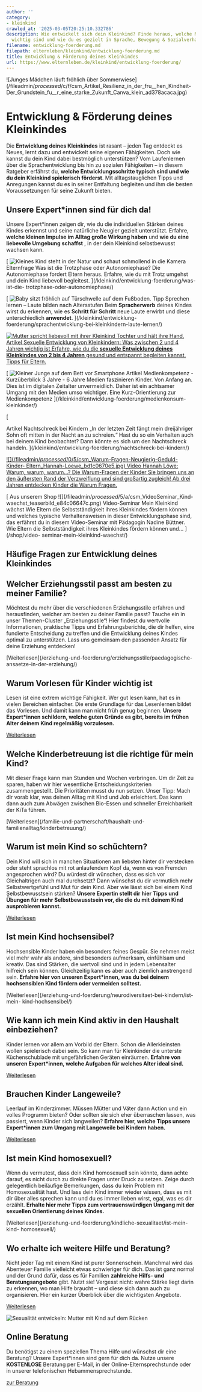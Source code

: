 ```yaml
---
author: ''
category:
- kleinkind
crawled_at: '2025-03-05T20:25:10.332786'
description: Wie entwickelt sich dein Kleinkind? Finde heraus, welche Meilensteine
  wichtig sind und wie du es gezielt in Sprache, Bewegung & Sozialverhalten förderst.
filename: entwicklung-foerderung.md
filepath: elternleben/kleinkind/entwicklung-foerderung.md
title: Entwicklung & Förderung deines Kleinkindes
url: https://www.elternleben.de/kleinkind/entwicklung-foerderung/
---
```


![Junges Mädchen läuft fröhlich über
Sommerwiese](/fileadmin/_processed_/c/f/csm_Artikel_Resilienz_in_der_fru__hen_Kindheit-
Der_Grundstein_fu__r_eine_starke_Zukunft_Canva_klein_ad378acaca.jpg)

#  Entwicklung & Förderung deines Kleinkindes

Die **Entwicklung deines Kleinkindes** ist rasant – jeden Tag entdeckt es
Neues, lernt dazu und entwickelt seine eigenen Fähigkeiten. Doch wie kannst du
dein Kind dabei bestmöglich unterstützen? Vom Laufenlernen über die
Sprachentwicklung bis hin zu sozialen Fähigkeiten – in diesem Ratgeber
erfährst du, **welche Entwicklungsschritte typisch sind und wie du dein
Kleinkind spielerisch förderst**. Mit alltagstauglichen Tipps und Anregungen
kannst du es in seiner Entfaltung begleiten und ihm die besten Voraussetzungen
für seine Zukunft bieten.

##  Unsere Expert*innen sind für dich da!

Unsere Expert*innen zeigen dir, wie du die individuellen Stärken deines Kindes
erkennst und seine natürliche Neugier gezielt unterstützt. Erfahre, **welche
kleinen Impulse im Alltag große Wirkung haben** und **wie du eine liebevolle
Umgebung schaffst** , in der dein Kleinkind selbstbewusst wachsen kann.

[ ![Kleines Kind steht in der Natur und schaut schmollend in die
Kamera](/fileadmin/_processed_/b/c/csm_Ha__ufige_Fragen_Q_A_HEADER_Wut_u_Trotz_shutterstock_198923543_KLEIN_01_62e7eae432.jpg)
Elternfrage Was ist die Trotzphase oder Autonomiephase? Die Autonomiephase
fordert Eltern heraus. Erfahre, wie du mit Trotz umgehst und dein Kind
liebevoll begleitest. ](/kleinkind/entwicklung-foerderung/was-ist-die-
trotzphase-oder-autonomiephase/)

[ ![Baby sitzt fröhlich auf Türschwelle auf dem
Fußboden.](/fileadmin/_processed_/e/9/csm_Sprechen_lernen_Laute_bilden_nach_Altersstufen_1493932_1920_Kopie_2_12b7ebef0b.jpg)
Tipp Sprechen lernen – Laute bilden nach Altersstufen Beim **Spracherwerb**
deines Kindes wirst du erkennen, wie es **Schritt für Schritt** neue Laute
erwirbt und diese unterschiedlich **anwendet**. ](/kleinkind/entwicklung-
foerderung/sprachentwicklung-bei-kleinkindern-laute-lernen/)

[ ![Mutter spricht liebevoll mit ihrer Kleinkind Tochter und hält ihre
Hand.](/fileadmin/_processed_/f/1/csm_Artikel_Phasen_der_sexuellen_Entwicklung_II_CANVA_klein_f360a9690c.jpg)
Artikel Sexuelle Entwicklung von Kleinkindern: Was zwischen 2 und 4 Jahren
wichtig ist Erfahre, wie du die **sexuelle Entwicklung deines Kleinkindes von
2 bis 4 Jahren** gesund und entspannt begleiten kannst. Tipps für Eltern.
](/kleinkind/entwicklung-foerderung/sexuelle-entwicklung-von-kleinkindern/)

[ ![Kleiner Junge auf dem Bett vor
Smartphone](/fileadmin/_processed_/5/7/csm_Artikel_Medienkompetenz_Kurzu__berblick_3-6_KitaKind_91db47fcec.jpg)
Artikel Medienkompetenz - Kurzüberblick 3 Jahre - 6 Jahre Medien faszinieren
Kinder. Von Anfang an. Dies ist im digitalen Zeitalter unvermeidlich. Daher
ist ein achtsamer Umgang mit den Medien umso wichtiger. Eine Kurz-Orientierung
zur Medienkompetenz ](/kleinkind/entwicklung-foerderung/medienkonsum-
kleinkinder/)

[

Artikel Nachtschreck bei Kindern „In der letzten Zeit fängt mein dreijähriger
Sohn oft mitten in der Nacht an zu schreien.“ Hast du so ein Verhalten auch
bei deinem Kind beobachtet? Dann könnte es sich um den Nachtschreck handeln.
](/kleinkind/entwicklung-foerderung/nachtschreck-bei-kindern/)

[ ![](/fileadmin/_processed_/0/5/csm_Warum-Fragen-Neugierig-Geduld-Kinder-
Eltern_Hannah-Loewe_bd1c0670e5.jpg) Video Hannah Löwe: Warum, warum, warum...?
Die Warum-Fragen der Kinder Sie bringen uns an den äußersten Rand der
Verzweiflung und sind großartig zugleich! Ab drei Jahren entdecken Kinder die
Warum Fragen. ](/kleinkind/entwicklung-foerderung/warum-fragen-der-kinder/)

[ Aus unserem Shop ![](/fileadmin/_processed_/5/a/csm_VideoSeminar_Kind-
waechst_teaserbild_e84c06647c.png) Video-Seminar Mein Kleinkind wächst Wie
Eltern die Selbstständigkeit ihres Kleinkindes fördern können und welches
typische Verhaltensweisen in dieser Entwicklungsphase sind, das erfährst du in
diesem Video-Seminar mit Pädagogin Nadine Büttner. Wie Eltern die
Selbstständigkeit ihres Kleinkindes fördern können und…  ](/shop/video-
seminar-mein-kleinkind-waechst/)

##  Häufige Fragen zur Entwicklung deines Kleinkindes

##  Welcher Erziehungsstil passt am besten zu meiner Familie?

Möchtest du mehr über die verschiedenen Erziehungsstile erfahren und
herausfinden, welcher am besten zu deiner Familie passt? Tauche ein in unser
Themen-Cluster „Erziehungsstile“! Hier findest du wertvolle Informationen,
praktische Tipps und Erfahrungsberichte, die dir helfen, eine fundierte
Entscheidung zu treffen und die Entwicklung deines Kindes optimal zu
unterstützen. Lass uns gemeinsam den passenden Ansatz für deine Erziehung
entdecken!

[Weiterlesen](/erziehung-und-foerderung/erziehungsstile/paedagogische-
ansaetze-in-der-erziehung/)

##  Warum Vorlesen für Kinder wichtig ist

Lesen ist eine extrem wichtige Fähigkeit. Wer gut lesen kann, hat es in vielen
Bereichen einfacher. Die erste Grundlage für das Lesenlernen bildet das
Vorlesen. Und damit kann man nicht früh genug beginnen. **Unsere Expert*innen
schildern, welche guten Gründe es gibt, bereits im frühen Alter deinem Kind
regelmäßig vorzulesen.**

[Weiterlesen](/erziehung-und-foerderung/lesefoerderung-fuer-kinder/vorlesen/)

##  Welche Kinderbetreuung ist die richtige für mein Kind?

Mit dieser Frage kann man Stunden und Wochen verbringen. Um dir Zeit zu
sparen, haben wir hier wesentliche Entscheidungskriterien zusammengestellt.
Die Prioritäten musst du nun setzen. Unser Tipp: Mach dir vorab klar, was
deinen Alltag mit Kind und Job erleichtert. Das kann dann auch zum Abwägen
zwischen Bio-Essen und schneller Erreichbarkeit der KiTa führen.

[Weiterlesen](/familie-und-partnerschaft/haushalt-und-
familienalltag/kinderbetreuung/)

##  Warum ist mein Kind so schüchtern?

Dein Kind will sich in manchen Situationen am liebsten hinter dir verstecken
oder steht sprachlos mit rot anlaufendem Kopf da, wenn es von Fremden
angesprochen wird? Du würdest dir wünschen, dass es sich vor Gleichaltrigen
auch mal durchsetzt? Dann wünschst du dir vermutlich mehr Selbstwertgefühl und
Mut für dein Kind. Aber wie lässt sich bei einem Kind Selbstbewusstsein
stärken? **Unsere Expertin stellt dir hier Tipps und Übungen für mehr
Selbstbewusstsein vor, die die du mit deinem Kind ausprobieren kannst.**

[Weiterlesen](/erziehung-und-foerderung/selbstvertrauen-bei-kindern-staerken/)

##  Ist mein Kind hochsensibel?

Hochsensible Kinder haben ein besonders feines Gespür. Sie nehmen meist viel
mehr wahr als andere, sind besonders aufmerksam, einfühlsam und kreativ. Das
sind Stärken, die wertvoll sind und in jedem Lebensalter hilfreich sein
können. Gleichzeitig kann es aber auch ziemlich anstrengend sein. **Erfahre
hier von unseren Expert*innen, was du bei deinem hochsensiblen Kind fördern
oder vermeiden solltest.**

[Weiterlesen](/erziehung-und-foerderung/neurodiversitaet-bei-kindern/ist-mein-
kind-hochsensibel/)

##  Wie kann ich mein Kind aktiv in den Haushalt einbeziehen?

Kinder lernen vor allem am Vorbild der Eltern. Schon die Allerkleinsten wollen
spielerisch dabei sein. So kann man für Kleinkinder die unterste
Küchenschublade mit ungefährlichen Geräten einräumen. **Erfahre von unseren
Expert*innen, welche Aufgaben für welches Alter ideal sind.**

[Weiterlesen](/erziehung-und-foerderung/kinder-helfen-im-haushalt/)

##  Brauchen Kinder Langeweile?

Leerlauf im Kinderzimmer. Müssen Mütter und Väter dann Action und ein volles
Programm bieten? Oder sollten sie sich eher überraschen lassen, was passiert,
wenn Kinder sich langweilen? **Erfahre hier, welche Tipps unsere Expert*innen
zum Umgang mit Langeweile bei Kindern haben.**

[Weiterlesen](/erziehung-und-foerderung/langeweile-bei-kindern/)

##  Ist mein Kind homosexuell?

Wenn du vermutest, dass dein Kind homosexuell sein könnte, dann achte darauf,
es nicht durch zu direkte Fragen unter Druck zu setzen. Zeige durch
gelegentlich beiläufige Bemerkungen, dass du kein Problem mit Homosexualität
hast. Und lass dein Kind immer wieder wissen, dass es mit dir über alles
sprechen kann und du es immer lieben wirst, egal, was es dir erzählt.
**Erhalte hier mehr Tipps zum vertrauenswürdigen Umgang mit der sexuellen
Orientierung deines Kindes.**

[Weiterlesen](/erziehung-und-foerderung/kindliche-sexualitaet/ist-mein-kind-
homosexuell/)

##  Wo erhalte ich weitere Hilfe und Beratung?

Nicht jeder Tag mit einem Kind ist purer Sonnenschein. Manchmal wird das
Abenteuer Familie vielleicht etwas schwieriger für dich. Das ist ganz normal
und der Grund dafür, dass es für Familien **zahlreiche Hilfs- und
Beratungsangebote** gibt. Nutzt sie! Vergesst nicht: wahre Stärke liegt darin
zu erkennen, wo man Hilfe braucht – und diese sich dann auch zu organisieren.
Hier ein kurzer Überblick über die wichtigsten Angebote.

[Weiterlesen](/online-beratung-formate/)

![Sexualität entwickeln: Mutter mit Kind auf dem
Rücken](/fileadmin/_processed_/6/b/csm_Tipps_Wie_unterstu__tze_ich_mein_Kind_dabei_eine_gesunde_Sexualita__t_zu_entwickeln_ea90708fd3.jpg)

##  Online Beratung

Du benötigst zu einem speziellen Thema Hilfe und wünschst dir eine Beratung?
Unsere Expert*innen sind gern für dich da. Nutze unsere **KOSTENLOSE**
Beratung per E-Mail, in der Online-Elternsprechstunde oder in unserer
telefonischen Hebammensprechstunde.

[ zur Beratung ](/online-beratung-formate/)

